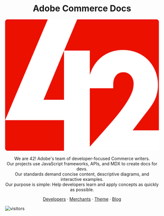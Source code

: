 <h1 align="center">Adobe Commerce Docs</h1>

<p align="center">
  <a href="https://developer.adobe.com/commerce/docs/">
    <img src="logo42.svg" alt="Commerce devdocs team logo">
  </a>
</p>

<p align="center">
We are 42! Adobe's team of developer-focused Commerce writers.<br>
Our projects use JavaScript frameworks, APIs, and MDX to create docs for devs.<br>
Our standards demand concise content, descriptive diagrams, and interactive examples.<br>
Our purpose is simple: Help developers learn and apply concepts as quickly as possible.<br>
</p>

<p align="center">
  <a href="https://developer.adobe.com/commerce/docs/">Developers</a>
  ·
  <a href="https://experienceleague.adobe.com/docs/commerce.html?lang=en">Merchants</a>
  ·
  <a href="https://42docs.com/">Theme</a>
  ·
  <a href="https://42docs.com/">Blog</a>
</p>

![visitors](https://visitor-badge.glitch.me/badge?page_id=${commerce-docs})
